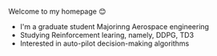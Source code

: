 Welcome to my homepage 😊
- I'm a graduate student Majorinng Aerospace engineering
- Studying Reinforcement learing, namely, DDPG, TD3
- Interested in auto-pilot decision-making algorithms
